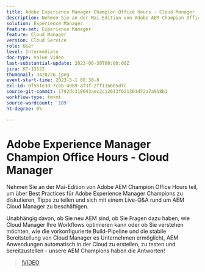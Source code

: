 ```yaml
---
title: Adobe Experience Manager Champion Office Hours - Cloud Manager
description: Nehmen Sie an der Mai-Edition von Adobe AEM Champion Office Hours teil, um Best Practices zu besprechen, Tipps zu teilen und Live-Fragen rund um AEM Cloud Manager zu stellen. Ob Sie neu AEM sind, eine Frage dazu haben, wie Cloud Manager Ihre Workflows optimieren kann oder verstehen möchte, wie die vordefinierte Build-Pipeline und stabile Bereitstellung von Cloud Manager Unternehmen in die Lage versetzt, Cloud-Anwendungen zu erstellen, zu testen und bereitzustellen automatisch, unsere AEM Champions haben die Antworten!
solution: Experience Manager
feature-set: Experience Manager
feature: Cloud Manager
version: Cloud Service
role: User
level: Intermediate
doc-type: Value Video
last-substantial-update: 2023-06-30T00:00:00Z
jira: KT-13522
thumbnail: 3420726.jpeg
event-start-time: 2023-5-1 08:30-8
exl-id: 0f55fe3d-7cbb-4089-af3f-2ff116605dfc
source-git-commit: 1792dc318643aec2c12613f621361d72a7a918b1
workflow-type: tm+mt
source-wordcount: '189'
ht-degree: 0%

---
```


# Adobe Experience Manager Champion Office Hours - Cloud Manager

Nehmen Sie an der Mai-Edition von Adobe AEM Champion Office Hours teil, um über Best Practices für Adobe Experience Manager Champions zu diskutieren, Tipps zu teilen und sich mit einem Live-Q&amp;A rund um AEM Cloud Manager zu beschäftigen.

Unabhängig davon, ob Sie neu AEM sind, ob Sie Fragen dazu haben, wie Cloud Manager Ihre Workflows optimieren kann oder ob Sie verstehen möchten, wie die vorkonfigurierte Build-Pipeline und die stabile Bereitstellung von Cloud Manager es Unternehmen ermöglicht, AEM Anwendungen automatisch in der Cloud zu erstellen, zu testen und bereitzustellen - unsere AEM Champions haben die Antworten!

>[!VIDEO](https://video.tv.adobe.com/v/3420726/?learn=on)
